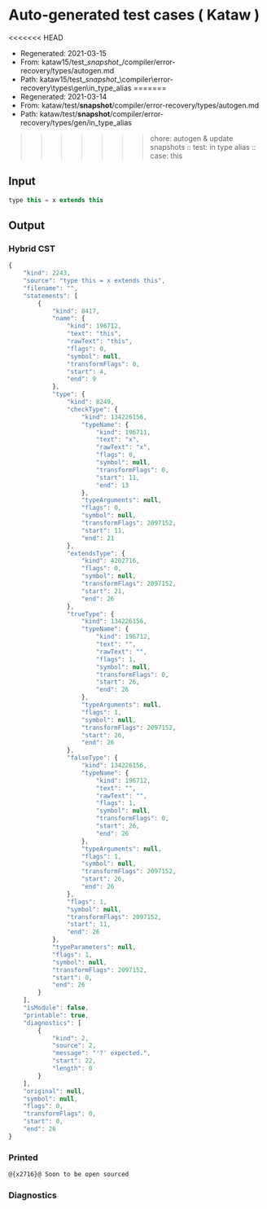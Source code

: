 # Auto-generated test cases ( Kataw )
<<<<<<< HEAD
- Regenerated: 2021-03-15
- From: kataw15/test\__snapshot__/compiler/error-recovery/types/autogen.md
- Path: kataw15/test\__snapshot__\compiler\error-recovery\types\gen\in_type_alias
=======
- Regenerated: 2021-03-14
- From: kataw/test/__snapshot__/compiler/error-recovery/types/autogen.md
- Path: kataw/test/__snapshot__/compiler/error-recovery/types/gen/in_type_alias
>>>>>>> chore: autogen & update snapshots
> :: test: in type alias
> :: case: this
## Input

`````js
type this = x extends this
`````

## Output

### Hybrid CST

```javascript
{
    "kind": 2243,
    "source": "type this = x extends this",
    "filename": "",
    "statements": [
        {
            "kind": 8417,
            "name": {
                "kind": 196712,
                "text": "this",
                "rawText": "this",
                "flags": 0,
                "symbol": null,
                "transformFlags": 0,
                "start": 4,
                "end": 9
            },
            "type": {
                "kind": 8249,
                "checkType": {
                    "kind": 134226156,
                    "typeName": {
                        "kind": 196711,
                        "text": "x",
                        "rawText": "x",
                        "flags": 0,
                        "symbol": null,
                        "transformFlags": 0,
                        "start": 11,
                        "end": 13
                    },
                    "typeArguments": null,
                    "flags": 0,
                    "symbol": null,
                    "transformFlags": 2097152,
                    "start": 11,
                    "end": 21
                },
                "extendsType": {
                    "kind": 4202716,
                    "flags": 0,
                    "symbol": null,
                    "transformFlags": 2097152,
                    "start": 21,
                    "end": 26
                },
                "trueType": {
                    "kind": 134226156,
                    "typeName": {
                        "kind": 196712,
                        "text": "",
                        "rawText": "",
                        "flags": 1,
                        "symbol": null,
                        "transformFlags": 0,
                        "start": 26,
                        "end": 26
                    },
                    "typeArguments": null,
                    "flags": 1,
                    "symbol": null,
                    "transformFlags": 2097152,
                    "start": 26,
                    "end": 26
                },
                "falseType": {
                    "kind": 134226156,
                    "typeName": {
                        "kind": 196712,
                        "text": "",
                        "rawText": "",
                        "flags": 1,
                        "symbol": null,
                        "transformFlags": 0,
                        "start": 26,
                        "end": 26
                    },
                    "typeArguments": null,
                    "flags": 1,
                    "symbol": null,
                    "transformFlags": 2097152,
                    "start": 26,
                    "end": 26
                },
                "flags": 1,
                "symbol": null,
                "transformFlags": 2097152,
                "start": 11,
                "end": 26
            },
            "typeParameters": null,
            "flags": 1,
            "symbol": null,
            "transformFlags": 2097152,
            "start": 0,
            "end": 26
        }
    ],
    "isModule": false,
    "printable": true,
    "diagnostics": [
        {
            "kind": 2,
            "source": 2,
            "message": "'?' expected.",
            "start": 22,
            "length": 0
        }
    ],
    "original": null,
    "symbol": null,
    "flags": 0,
    "transformFlags": 0,
    "start": 0,
    "end": 26
}
```

### Printed

```javascript
@{x2716}@ Soon to be open sourced
```

### Diagnostics

```javascript

```

